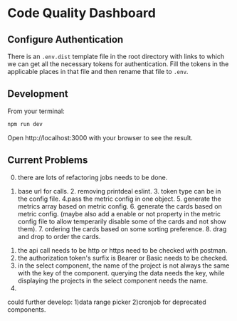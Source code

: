 # Code Quality Dashboard

## Configure Authentication

There is an ```.env.dist``` template file in the root directory with links to which we can get all the necessary tokens for authentication. Fill the tokens in the applicable places in that file and then rename that file to ```.env```.

## Development

From your terminal:

```sh
npm run dev
```

Open http://localhost:3000 with your browser to see the result.


## Current Problems
0) there are lots of refactoring jobs needs to be done.

1. base url for calls. 2. removing printdeal eslint. 3. token type can be in the config file. 4.pass the metric config in one object. 5. generate the metrics array based on metric config. 6. generate the cards based on metric config. (maybe also add a enable or not property in the metric config file to allow temperarily disable some of the cards and not show them). 7. ordering the cards based on some sorting preference. 8. drag and drop to order the cards.

1) the api call needs to be http or https need to be checked with postman.
2) the authorization token's surfix is Bearer or Basic needs to be checked.
3) in the select component, the name of the project is not always the same with the key of the component. querying the data needs the key, while displaying the projects in the select component needs the name.
4) 


could further develop:
1)data range picker
2)cronjob for deprecated components. 


